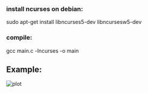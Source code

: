 ### install ncurses on debian:
sudo apt-get install libncurses5-dev libncursesw5-dev

### compile:
gcc main.c -lncurses -o main

## Example:
![plot](./example.gif)
